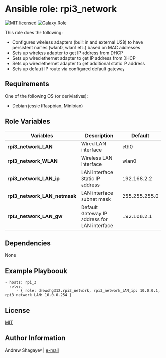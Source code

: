 Ansible role: rpi3_network
=========

[![MIT licensed][mit-badge]][mit-link]
[![Galaxy Role][role-badge]][galaxy-link]

This role does the following:

 - Configures wireless adapters (built in and external USB) to have persistent names (wlan0, wlan1 etc.) based on MAC addresses
 - Sets up wireless adapter to get IP address from DHCP
 - Sets up wired ethernet adapter to get IP address from DHCP
 - Sets up wired ethernet adapter to get additional static IP address
 - Sets up default IP route via configured default gateway

Requirements
------------

One of the following OS (or deriviatives):
 - Debian jessie (Raspbian, Minibian)

Role Variables
--------------
| Variables | Description | Default|
|-----------|-------------|--------|
| **rpi3_network_LAN** | Wired LAN interface | eth0 |
| **rpi3_network_WLAN** | Wireless LAN interface | wlan0 |
| **rpi3_network_LAN_ip** | LAN interface Static IP address | 192.168.2.2 |
| **rpi3_network_LAN_netmask** | LAN interface subnet mask | 255.255.255.0 |
| **rpi3_network_LAN_gw** | Default Gateway IP address for LAN interface | 192.168.2.1 |

Dependencies
------------

None

Example Playboouk
----------------

    - hosts: rpi_3
      roles:
         - { role: drewshg312.rpi3_network, rpi3_network_LAN_ip: 10.0.0.1, rpi3_network_LAN: 10.0.0.254 }

License
-------

[MIT][mit-link]

Author Information
------------------

Andrew Shagayev | [e-mail](mailto:drewshg@gmail.com)

[role-badge]: https://img.shields.io/badge/role-drew--kun.rpi3__network-green.svg
[galaxy-link]: https://galaxy.ansible.com/drew-kun/rpi3_network/
[mit-badge]: https://img.shields.io/badge/license-MIT-blue.svg
[mit-link]: https://raw.githubusercontent.com/drew-kun/ansible-rpi3_network/master/LICENSE
